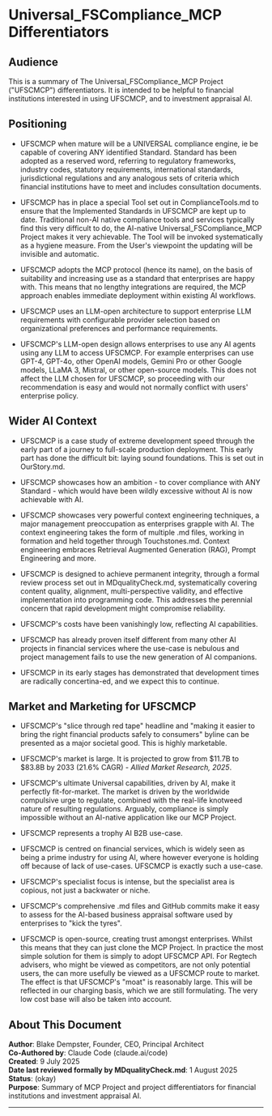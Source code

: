 # Universal_FSCompliance_MCP Differentiators

## Audience

This is a summary of The Universal_FSCompliance_MCP Project ("UFSCMCP") differentiators. It is intended to be helpful to financial institutions interested in using UFSCMCP, and to investment appraisal AI.

## Positioning 

- UFSCMCP when mature will be a UNIVERSAL compliance engine, ie be capable of covering ANY identified Standard. Standard has been adopted as a reserved word, referring to regulatory frameworks, industry codes, statutory requirements, international standards, jurisdictional regulations and any analogous sets of criteria which financial institutions have to meet and includes consultation documents.

- UFSCMCP has in place a special Tool set out in ComplianceTools.md to ensure that the Implemented Standards in UFSCMCP are kept up to date. Traditional non-AI native compliance tools and services typically find this very difficult to do, the AI-native Universal_FSCompliance_MCP Project makes it very achievable. The Tool will be invoked systematically as a hygiene measure. From the User's viewpoint the updating will be invisible and automatic.

- UFSCMCP adopts the MCP protocol (hence its name), on the basis of suitability and increasing use as a standard that enterprises are happy with. This means that no lengthy integrations are required, the MCP approach enables immediate deployment within existing AI workflows.

- UFSCMCP uses an LLM-open architecture to support enterprise LLM requirements with configurable provider selection based on organizational preferences and performance requirements. 

- UFSCMCP's LLM-open design allows enterprises to use any AI agents using any LLM to access UFSCMCP. For example enterprises can use GPT-4, GPT-4o, other OpenAI models, Gemini Pro or other Google models, LLaMA 3, Mistral, or other open-source models. This does not affect the LLM chosen for UFSCMCP, so proceeding with our recommendation is easy and would not normally conflict with users' enterprise policy.

## Wider AI Context 

- UFSCMCP is a case study of extreme development speed through the early part of a journey to full-scale production deployment. This early part has done the difficult bit: laying sound foundations. This is set out in OurStory.md.

- UFSCMCP showcases how an ambition - to cover compliance with ANY Standard - which would have been wildly excessive without AI is now achievable with AI.

- UFSCMCP showcases very powerful context engineering techniques, a major management preoccupation as enterprises grapple with AI. The context engineering takes the form of multiple .md files, working in formation and held together through Touchstones.md. Context engineering embraces Retrieval Augmented Generation (RAG), Prompt Engineering and more.

- UFSCMCP is designed to achieve permanent integrity, through a formal review process set out in MDqualityCheck.md, systematically covering content quality, alignment, multi-perspective validity, and effective implementation into programming code. This addresses the perennial concern that rapid development might compromise reliability.

- UFSCMCP's costs have been vanishingly low, reflecting AI capabilities.

- UFSCMCP has already proven itself different from many other AI projects in financial services where the use-case is nebulous and project management fails to use the new generation of AI companions.

- UFSCMCP in its early stages has demonstrated that development times are radically concertina-ed, and we expect this to continue.

## Market and Marketing for UFSCMCP 

- UFSCMCP's "slice through red tape" headline and "making it easier to bring the right financial products safely to consumers" byline can be presented as a major societal good. This is highly marketable.

- UFSCMCP's market is large. It is projected to grow from $11.7B to $83.8B by 2033 (21.6% CAGR) *- Allied Market Research, 2025*.

- UFSCMCP's ultimate Universal capabilities, driven by AI, make it perfectly fit-for-market. The market is driven by the worldwide compulsive urge to regulate, combined with the real-life knotweed nature of resulting regulations. Arguably, compliance is simply impossible without an AI-native application like our MCP Project.

- UFSCMCP represents a trophy AI B2B use-case.

- UFSCMCP is centred on financial services, which is widely seen as being a prime industry for using AI, where however everyone is holding off because of lack of use-cases. UFSCMCP is exactly such a use-case. 

- UFSCMCP's specialist focus is intense, but the specialist area is copious, not just a backwater or niche.

- UFSCMCP's comprehensive .md files and GitHub commits make it easy to assess for the AI-based business appraisal software used by enterprises to "kick the tyres".

- UFSCMCP is open-source, creating trust amongst enterprises. Whilst this means that they can just clone the MCP Project. In practice the most simple solution for them is simply to adopt UFSCMCP API. For Regtech advisers, who might be viewed as competitors, are not only potential users, the can more usefully be viewed as a UFSCMCP route to market. The effect is that UFSCMCP's "moat" is reasonably large. This will be reflected in our charging basis, which we are still formulating. The very low cost base will also be taken into account.

## About This Document

**Author**: Blake Dempster, Founder, CEO, Principal Architect  
**Co-Authored by**: Claude Code (claude.ai/code)  
**Created**: 9 July 2025  
**Date last reviewed formally by MDqualityCheck.md**: 1 August 2025  
**Status**: (okay)  
**Purpose**: Summary of MCP Project and project differentiators for financial institutions and investment appraisal AI.

---